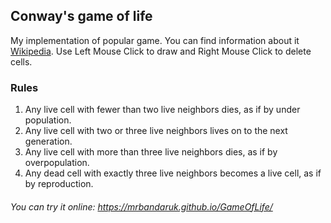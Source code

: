 ## Conway's game of life

My implementation of popular game. You can find information about it [Wikipedia](https://en.wikipedia.org/wiki/Conway%27s_Game_of_Life). Use Left Mouse Click to draw and Right Mouse Click to delete cells.

### Rules

1. Any live cell with fewer than two live neighbors dies, as if by under population.
2. Any live cell with two or three live neighbors lives on to the next generation.
3. Any live cell with more than three live neighbors dies, as if by overpopulation.
4. Any dead cell with exactly three live neighbors becomes a live cell, as if by reproduction.

###### You can try it online: https://mrbandaruk.github.io/GameOfLife/